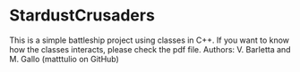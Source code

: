 # StardustCrusaders
This is a simple battleship project using classes in C++. If you want to know how the classes interacts, please check the pdf file. 
Authors: V. Barletta and M. Gallo (matttulio on GitHub)
